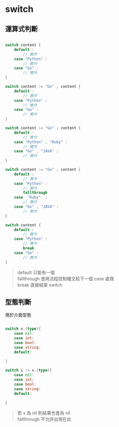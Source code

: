 # switch

## 運算式判斷

```go

switch content {
    default :
        // 實作
    case "Python" :
        // 實作
    case "Go" :
        // 實作
}

switch content := "Go" ; content {
    default :
        // 實作
    case "Python" :
        // 實作
    case "Go" :
        // 實作
}

switch content := "Go" ; content {
    default :
        // 實作
    case "Python" , "Ruby" :
        // 實作
    case "Go" , "JAVA" :
        // 實作
}

switch content := "Go" ; content {
    default :
        // 實作
    case "Python" :
        // 實作
        fallthrough
    case  "Ruby"  :
        // 實作
    case "Go" , "JAVA" :
        // 實作
}

switch content {
    default :
        // 實作
    case "Python" :
        // 實作
        break
    case "Go" :
        // 實作
}

```

> default 只能有一個 <br>
> fallthrough 會將流程控制權交給下一個 case 處理 <br>
> break 直接結束 switch 

## 型態判斷

用於介面型態

```go

switch x.(type){
    case nil:
    case int:
    case bool:
    case string:
    default:
    
}

switch i := x.(type){
    case nil:
    case int:
    case bool:
    case string:
    default:
    
}

```

> 若 x 為 nil 則結果也會為 nil <br>
> fallthrough 不允許出現在此
